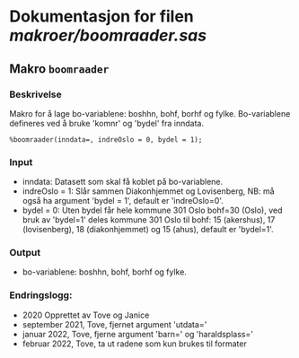 
# Dokumentasjon for filen *makroer/boomraader.sas*


## Makro `boomraader`

### Beskrivelse

Makro for å lage bo-variablene: boshhn, bohf, borhf og fylke.
Bo-variablene defineres ved å bruke 'komnr' og 'bydel' fra inndata.

```
%boomraader(inndata=, indreOslo = 0, bydel = 1);
```

### Input 
- inndata: Datasett som skal få koblet på bo-variablene.
- indreOslo = 1: Slår sammen Diakonhjemmet og Lovisenberg, NB: må også ha argument 'bydel = 1', default er 'indreOslo=0'.
- bydel = 0: Uten bydel får hele kommune 301 Oslo bohf=30 (Oslo), ved bruk av 'bydel=1' deles kommune 301 Oslo til bohf: 15 (akershus), 17 (lovisenberg), 18 (diakonhjemmet) og 15 (ahus), default er 'bydel=1'. 

### Output 
- bo-variablene: boshhn, bohf, borhf og fylke.

### Endringslogg:
- 2020 Opprettet av Tove og Janice
- september 2021, Tove, fjernet argument 'utdata='
- januar 2022, Tove, fjerne argument 'barn=' og 'haraldsplass='
- februar 2022, Tove, ta ut radene som kun brukes til formater
